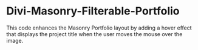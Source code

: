 # Divi-Masonry-Filterable-Portfolio
This code enhances the Masonry Portfolio layout by adding a hover effect that displays the project title when the user moves the mouse over the image.

